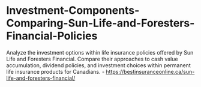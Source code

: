 # Investment-Components-Comparing-Sun-Life-and-Foresters-Financial-Policies
Analyze the investment options within life insurance policies offered by Sun Life and Foresters Financial. Compare their approaches to cash value accumulation, dividend policies, and investment choices within permanent life insurance products for Canadians. - https://bestinsuranceonline.ca/sun-life-and-foresters-financial/
